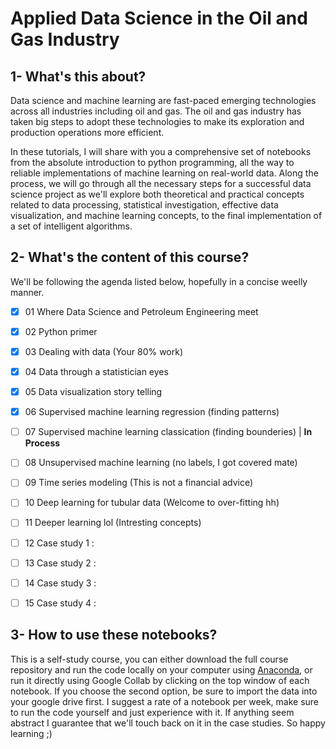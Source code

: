 # Applied Data Science in the Oil and Gas Industry

## 1- What's this about?
Data science and machine learning are fast-paced emerging technologies across all industries including oil and gas. The oil and gas industry has taken big steps to adopt these technologies to make its exploration and production operations more efficient.

In these tutorials, I will share with you a comprehensive set of notebooks from the absolute introduction to python programming, all the way to reliable implementations of machine learning on real-world data. Along the process, we will go through all the necessary steps for a successful data science project as we'll explore both theoretical and practical concepts related to data processing, statistical investigation, effective data visualization, and machine learning concepts, to the final implementation of a set of intelligent algorithms.


## 2- What's the content of this course?
We'll be following the agenda listed below, hopefully in a concise weelly manner.

- [x] 01 Where Data Science and Petroleum Engineering meet
- [x] 02 Python primer
- [x] 03 Dealing with data (Your 80% work)
- [x] 04 Data through a statistician eyes
- [x] 05 Data visualization story telling
- [x] 06 Supervised machine learning regression (finding patterns)
- [ ] 07 Supervised machine learning classication (finding bounderies) | **In Process**
- [ ] 08 Unsupervised machine learning (no labels, I got covered mate) 
- [ ] 09 Time series modeling (This is not a financial advice)
- [ ] 10 Deep learning for tubular data (Welcome to over-fitting hh)
- [ ] 11 Deeper learning lol (Intresting concepts)
- [ ] 12 Case study 1 : 
- [ ] 13 Case study 2 :
- [ ] 14 Case study 3 :
- [ ] 15 Case study 4 :


## 3- How to use these notebooks?
This is a self-study course, you can either download the full course repository and run the code locally on your computer using [Anaconda](https://www.anaconda.com/), or run it directly using Google Collab by clicking on the top window of each notebook. If you choose the second option, be sure to import the data into your google drive first.
I suggest a rate of a notebook per week, make sure to run the code yourself and just experience with it. If anything seem abstract I guarantee that we'll touch back on it in the case studies. So happy learning ;)
